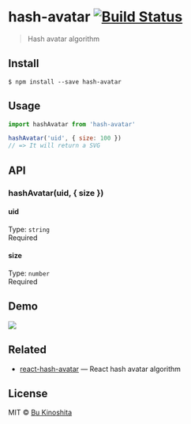 # hash-avatar [![Build Status](https://travis-ci.org/bukinoshita/hash-avatar.svg?branch=master)](https://travis-ci.org/bukinoshita/hash-avatar)

> Hash avatar algorithm


## Install
```
$ npm install --save hash-avatar
```


## Usage
```js
import hashAvatar from 'hash-avatar'

hashAvatar('uid', { size: 100 })
// => It will return a SVG
```


## API
### hashAvatar(uid, { size })

#### uid
Type: `string`<br/>
Required

#### size
Type: `number`<br/>
Required


## Demo

![](https://media.giphy.com/media/3og0IAXrjGYpBG4SJy/giphy.gif)


## Related

- [react-hash-avatar](https://github.com/bukinoshita/react-hash-avatar) — React hash avatar algorithm


## License

MIT © [Bu Kinoshita](https://bukinoshita.io)
